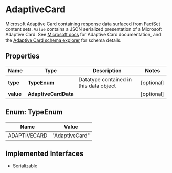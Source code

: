 

# AdaptiveCard

Microsoft Adaptive Card containing response data surfaced from FactSet content sets. `Value` contains a JSON serialized presentation of a Microsoft Adaptive Card. See [Microsoft docs](https://learn.microsoft.com/en-us/adaptive-cards/) for Adaptive Card documentation, and the [Adaptive Card schema explorer](https://adaptivecards.io/explorer/) for schema details. 

## Properties

Name | Type | Description | Notes
------------ | ------------- | ------------- | -------------
**type** | [**TypeEnum**](#TypeEnum) | Datatype contained in this data object |  [optional]
**value** | **AdaptiveCardData** |  |  [optional]



## Enum: TypeEnum

Name | Value
---- | -----
ADAPTIVECARD | &quot;AdaptiveCard&quot;


## Implemented Interfaces

* Serializable


